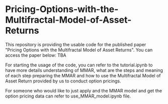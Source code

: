 # Pricing-Options-with-the-Multifractal-Model-of-Asset-Returns

This repository is providing the usable code for the published paper "Pricing Options with the Multifractal Model of Asset Returns". You can access the paper below:
TBA

For starting the usage of the code, you can refer to the tutorial.ipynb to have more details understanding of MMAR, what are the steps and meaning of each step preparing the MMAR and how to use the Multifractal Model of Asset Return provided by us to conduct option pricings.

For someone who would like to just apply and the MMAR model and get the option pricing data can refer to use_MMAR_model.ipynb file.
